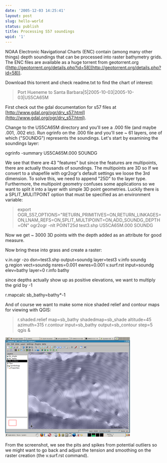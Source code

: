 ```yaml
---
date: '2005-12-03 14:25:41'
layout: post
slug: hello-world
status: publish
title: Processing S57 soundings
wpid: '1'
---
```


NOAA Electronic Navigational Charts (ENC) contain (among many other things) depth soundings that can be processed into raster bathymetry grids. The ENC files are available as a huge torrent from geotorrent.org ([http://geotorrent.org/details.php?id=58](http://geotorrent.org/details.php?id=58)). 

Download this torrent and check readme.txt to find the chart of interest:



> Port Hueneme to Santa Barbara|5|2005-10-03|2005-10-03|US5CA65M



First check out the gdal documentation for s57 files at [http://www.gdal.org/ogr/drv_s57.html](http://www.gdal.org/ogr/drv_s57.html). 

Change to the US5CA65M directory and you'll see a .000 file (and maybe .001, .002 etc). Run ogrinfo on the .000 file and you'll see ~ 61 layers, one of which ("SOUNDG") represents the soundings.  Let's start by examining the soundings layer:




> 
ogrinfo -summary US5CA65M.000 SOUNDG






We see that there are 43 "features" but since the features are multipoints, there are actually thousands of soundings. The multipoints are 3D so If we convert to a shapefile with ogr2ogr's default settings we loose the 3rd dimension. To solve this, we need to append "25D" to the layer type. Furthermore, the multipoint geometry confuses some applications so we want to split it into a layer with simple 3D point geometries. Luckily there is a SPLIT_MULITPOINT option that must be specified as an environment variable:




> export OGR_S57_OPTIONS="RETURN_PRIMITIVES=ON,RETURN_LINKAGES=ON,LNAM_REFS=ON,SPLIT_MULTIPOINT=ON,ADD_SOUNDG_DEPTH=ON" 
ogr2ogr -nlt POINT25d test3.shp US5CA65M.000 SOUNDG






Now we get ~ 3000 3D points with the depth added as an attribute for good measure.

Now bring these into grass and create a raster:




> 
v.in.ogr -zo dsn=test3.shp output=soundg layer=test3
v.info soundg
g.region vect=soundg nsres=0.001 ewres=0.001
v.surf.rst input=soundg elev=bathy layer=0
r.info bathy






since depths actually show up as positive elevations, we want to multiply the grid by -1




> 
r.mapcalc sb_bathy=bathy*-1






And of course we want to make some nice shaded relief and contour maps for viewing with QGIS:





> r.shaded.relief map=sb_bathy shadedmap=sb_shade altitude=45 azimuth=315
r.contour input=sb_bathy output=sb_contour step=5
qgis &



![s57 results](/assets/img/s57.png)


From the screenshot, we see the pits and spikes from potential outliers so we might want to go back and adjust the tension and smoothing on the raster creation (the v.surf.rst command).
